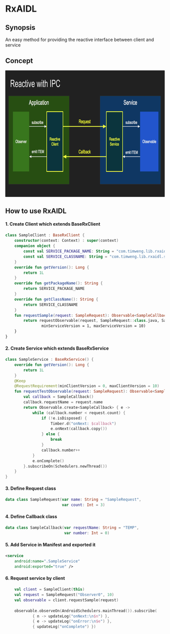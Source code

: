 # RxAIDL

## Synopsis
An easy method for providing the reactive interface between client and service

## Concept
<img src="/art/concept.png" width="800" height="400">

## How to use RxAIDL

#### 1. Create Client which extends BaseRxClient
```kotlin
class SampleClient : BaseRxClient {
    constructor(context: Context) : super(context)
    companion object {
        const val SERVICE_PACKAGE_NAME: String = "com.timweng.lib.rxaidl.sample"
        const val SERVICE_CLASSNAME: String = "com.timweng.lib.rxaidl.sample.SampleService"
    }
    override fun getVersion(): Long {
        return 1L
    }
    override fun getPackageName(): String {
        return SERVICE_PACKAGE_NAME
    }
    override fun getClassName(): String {
        return SERVICE_CLASSNAME
    }
    fun requestSample(request: SampleRequest): Observable<SampleCallback> {
        return requestObservable(request, SampleRequest::class.java, SampleCallback::class.java,
                minServiceVersion = 1, maxServiceVersion = 10)
    }
}
```
#### 2. Create Service which extends BaseRxService
```kotlin
class SampleService : BaseRxService() {
    override fun getVersion(): Long {
        return 1L
    }
    @Keep
    @RequestRequirement(minClientVersion = 0, maxClientVersion = 10)
    fun requestTestObservable(request: SampleRequest): Observable<SampleCallback> {
        val callback = SampleCallback()
        callback.requestName = request.name
        return Observable.create<SampleCallback> { e ->
            while (callback.number < request.count) {
                if (!e.isDisposed) {
                    Timber.d("onNext: $callback")
                    e.onNext(callback.copy())
                } else {
                    break
                }
                callback.number++
            }
            e.onComplete()
        }.subscribeOn(Schedulers.newThread())
    }
}
```
#### 3. Define Request class
```kotlin
data class SampleRequest(var name: String = "SampleRequest",
                         var count: Int = 3)
```
#### 4. Define Callback class
```kotlin
data class SampleCallback(var requestName: String = "TEMP",
                          var number: Int = 0)
```
#### 5. Add Service in Manifest and exported it
```xml
<service
    android:name=".SampleService"
    android:exported="true" />
```
#### 6. Request service by client
```kotlin
    val client = SampleClient(this)
    val request = SampleRequest("Observer0", 10)
    val observable = client.requestSample(request)

    observable.observeOn(AndroidSchedulers.mainThread()).subscribe(
            { n -> updateLog("onNext:\n$n") },
            { e -> updateLog("onError:\n$e") },
            { updateLog("onComplete") })
```
